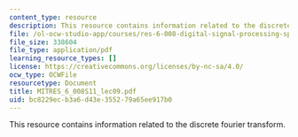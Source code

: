```yaml
---
content_type: resource
description: This resource contains information related to the discrete fourier transform.
file: /ol-ocw-studio-app/courses/res-6-008-digital-signal-processing-spring-2011/bc8229ecb3a6d43e355279a65ee917b0_MITRES_6_008S11_lec09.pdf
file_size: 338604
file_type: application/pdf
learning_resource_types: []
license: https://creativecommons.org/licenses/by-nc-sa/4.0/
ocw_type: OCWFile
resourcetype: Document
title: MITRES_6_008S11_lec09.pdf
uid: bc8229ec-b3a6-d43e-3552-79a65ee917b0
---
```

This resource contains information related to the discrete fourier transform.